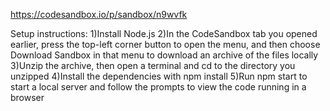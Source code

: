 https://codesandbox.io/p/sandbox/n9wvfk


Setup instructions:
1)Install Node.js
2)In the CodeSandbox tab you opened earlier, press the top-left corner button to open the menu, and then choose Download Sandbox in that menu to download an archive of the files locally
3)Unzip the archive, then open a terminal and cd to the directory you unzipped
4)Install the dependencies with npm install
5)Run npm start to start a local server and follow the prompts to view the code running in a browser
